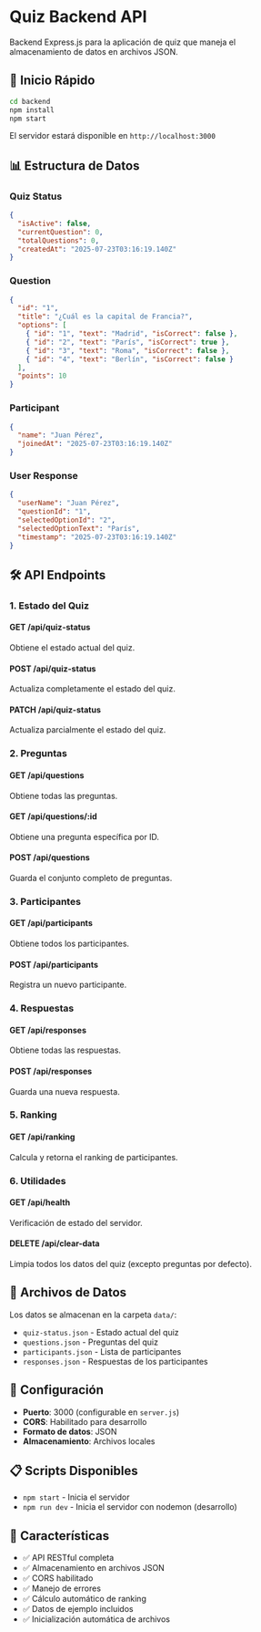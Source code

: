 # Quiz Backend API

Backend Express.js para la aplicación de quiz que maneja el almacenamiento de datos en archivos JSON.

## 🚀 Inicio Rápido

```bash
cd backend
npm install
npm start
```

El servidor estará disponible en `http://localhost:3000`

## 📊 Estructura de Datos

### Quiz Status
```json
{
  "isActive": false,
  "currentQuestion": 0,
  "totalQuestions": 0,
  "createdAt": "2025-07-23T03:16:19.140Z"
}
```

### Question
```json
{
  "id": "1",
  "title": "¿Cuál es la capital de Francia?",
  "options": [
    { "id": "1", "text": "Madrid", "isCorrect": false },
    { "id": "2", "text": "París", "isCorrect": true },
    { "id": "3", "text": "Roma", "isCorrect": false },
    { "id": "4", "text": "Berlín", "isCorrect": false }
  ],
  "points": 10
}
```

### Participant
```json
{
  "name": "Juan Pérez",
  "joinedAt": "2025-07-23T03:16:19.140Z"
}
```

### User Response
```json
{
  "userName": "Juan Pérez",
  "questionId": "1",
  "selectedOptionId": "2",
  "selectedOptionText": "París",
  "timestamp": "2025-07-23T03:16:19.140Z"
}
```

## 🛠 API Endpoints

### 1. Estado del Quiz

#### GET /api/quiz-status
Obtiene el estado actual del quiz.

#### POST /api/quiz-status
Actualiza completamente el estado del quiz.

#### PATCH /api/quiz-status
Actualiza parcialmente el estado del quiz.

### 2. Preguntas

#### GET /api/questions
Obtiene todas las preguntas.

#### GET /api/questions/:id
Obtiene una pregunta específica por ID.

#### POST /api/questions
Guarda el conjunto completo de preguntas.

### 3. Participantes

#### GET /api/participants
Obtiene todos los participantes.

#### POST /api/participants
Registra un nuevo participante.

### 4. Respuestas

#### GET /api/responses
Obtiene todas las respuestas.

#### POST /api/responses
Guarda una nueva respuesta.

### 5. Ranking

#### GET /api/ranking
Calcula y retorna el ranking de participantes.

### 6. Utilidades

#### GET /api/health
Verificación de estado del servidor.

#### DELETE /api/clear-data
Limpia todos los datos del quiz (excepto preguntas por defecto).

## 💾 Archivos de Datos

Los datos se almacenan en la carpeta `data/`:

- `quiz-status.json` - Estado actual del quiz
- `questions.json` - Preguntas del quiz
- `participants.json` - Lista de participantes
- `responses.json` - Respuestas de los participantes

## 🔧 Configuración

- **Puerto**: 3000 (configurable en `server.js`)
- **CORS**: Habilitado para desarrollo
- **Formato de datos**: JSON
- **Almacenamiento**: Archivos locales

## 📋 Scripts Disponibles

- `npm start` - Inicia el servidor
- `npm run dev` - Inicia el servidor con nodemon (desarrollo)

## 🌟 Características

- ✅ API RESTful completa
- ✅ Almacenamiento en archivos JSON
- ✅ CORS habilitado
- ✅ Manejo de errores
- ✅ Cálculo automático de ranking
- ✅ Datos de ejemplo incluidos
- ✅ Inicialización automática de archivos
